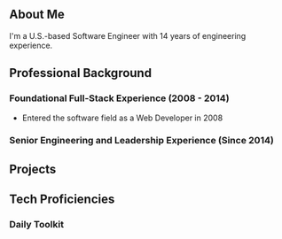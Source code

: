 ## About Me ##
I'm a U.S.-based Software Engineer with 14 years of engineering experience.

## Professional Background ##
### Foundational Full-Stack Experience (2008 - 2014) ###
* Entered the software field as a Web Developer in 2008


### Senior Engineering and Leadership Experience (Since 2014) ###

## Projects ##

## Tech Proficiencies ##

### Daily Toolkit ###



<!--
**engineerclark/engineerclark** is a ✨ _special_ ✨ repository because its `README.md` (this file) appears on your GitHub profile.

Here are some ideas to get you started:

- 🔭 I’m currently working on ...
- 🌱 I’m currently learning ...
- 👯 I’m looking to collaborate on ...
- 🤔 I’m looking for help with ...
- 💬 Ask me about ...
- 📫 How to reach me: ...
- 😄 Pronouns: ...
- ⚡ Fun fact: ...
-->
